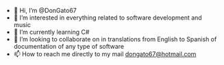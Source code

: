 - 👋 Hi, I’m @DonGato67
- 👀 I’m interested in everything related to software development and music
- 🌱 I’m currently learning C#
- 💞️ I’m looking to collaborate on in translations from English to Spanish of documentation of any type of software
- 📫 How to reach me directly to my mail dongato67@hotmail.com

<!---
DonGato67/DonGato67 is a ✨ special ✨ repository because its `README.md` (this file) appears on your GitHub profile.
You can click the Preview link to take a look at your changes.
--->

